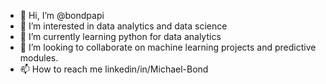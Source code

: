 - 👋 Hi, I’m @bondpapi
- 👀 I’m interested in data analytics and data science
- 🌱 I’m currently learning python for data analytics
- 💞️ I’m looking to collaborate on machine learning projects and predictive modules.
- 📫 How to reach me linkedin/in/Michael-Bond

<!---
bondpapi/bondpapi is a ✨ special ✨ repository because its `README.md` (this file) appears on your GitHub profile.
You can click the Preview link to take a look at your changes.
--->
